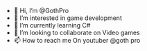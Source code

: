 - 👋 Hi, I’m @GothPro
- 👀 I’m interested in game development
- 🌱 I’m currently learning C#
- 💞️ I’m looking to collaborate on Video games
- 📫 How to reach me On youtuber @goth pro

<!---
GothPro/GothPro is a ✨ special ✨ repository because its `README.md` (this file) appears on your GitHub profile.
You can click the Preview link to take a look at your changes.
--->
